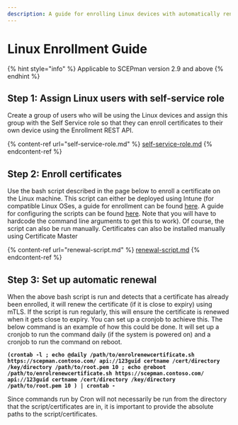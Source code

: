 ```yaml
---
description: A guide for enrolling Linux devices with automatically renewing certificates
---
```


# Linux Enrollment Guide

{% hint style="info" %}
Applicable to SCEPman version 2.9 and above
{% endhint %}

## Step 1: Assign Linux users with self-service role

Create a group of users who will be using the Linux devices and assign this group with the Self Service role so that they can enroll certificates to their own device using the Enrollment REST API.

{% content-ref url="self-service-role.md" %}
[self-service-role.md](self-service-role.md)
{% endcontent-ref %}

## Step 2: Enroll certificates

Use the bash script described in the page below to enroll a certificate on the Linux machine. This script can either be deployed using Intune (for compatible Linux OSes, a guide for enrollment can be found [here](https://learn.microsoft.com/en-us/mem/intune/user-help/enroll-device-linux). A guide for configuring the scripts can be found [here](https://learn.microsoft.com/en-us/mem/intune/configuration/custom-settings-linux). Note that you will have to hardcode the command line arguments to get this to work). Of course, the script can also be run manually. Certificates can also be installed manually using Certificate Master

{% content-ref url="renewal-script.md" %}
[renewal-script.md](renewal-script.md)
{% endcontent-ref %}

## Step 3: Set up automatic renewal

When the above bash script is run and detects that a certificate has already been enrolled, it will renew the certificate (if it is close to expiry) using mTLS. If the script is run regularly, this will ensure the certificate is renewed when it gets close to expiry. You can set up a cronjob to achieve this. The below command is an example of how this could be done. It will set up a cronjob to run the command daily (if the system is powered on) and a cronjob to run the command on reboot.

<pre><code><strong>(crontab -l ; echo @daily /path/to/enrolrenewcertificate.sh https://scepman.contoso.com/ api://123guid certname /cert/directory /key/directory /path/to/root.pem 10 ; echo @reboot  /path/to/enrolrenewcertificate.sh https://scepman.contoso.com/ api://123guid certname /cert/directory /key/directory /path/to/root.pem 10 ) | crontab -
</strong></code></pre>

Since commands run by Cron will not necessarily be run from the directory that the script/certificates are in, it is important to provide the absolute paths to the script/certificates.&#x20;
